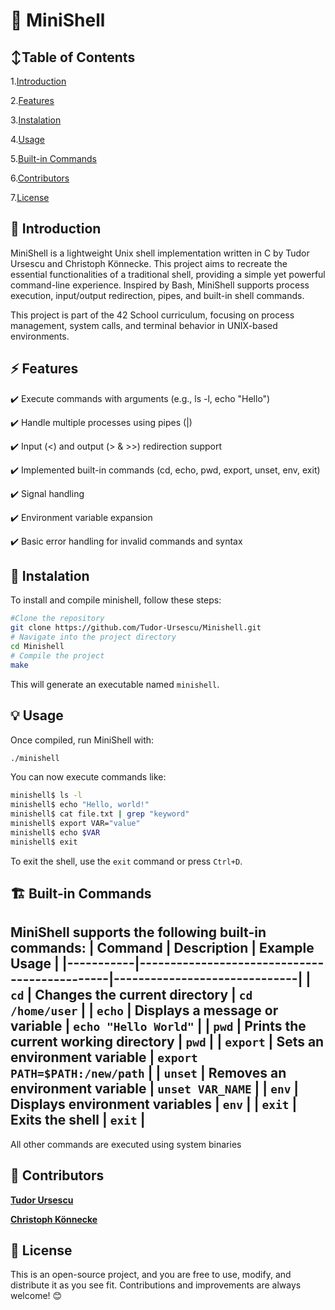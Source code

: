 # 🦪 MiniShell

## ↕️Table of Contents
1.[Introduction](#-introduction)

2.[Features](#-features)

3.[Instalation](#-instalation)

4.[Usage](#-usage)

5.[Built-in Commands](#-built-in-commands)

6.[Contributors](#-contributors)

7.[License](#-license)

## 🏁 Introduction
MiniShell is a lightweight Unix shell implementation written in C by Tudor Ursescu and Christoph Könnecke. This project aims to recreate the essential functionalities of a traditional shell, providing a simple yet powerful command-line experience. Inspired by Bash, MiniShell supports process execution, input/output redirection, pipes, and built-in shell commands.

This project is part of the 42 School curriculum, focusing on process management, system calls, and terminal behavior in UNIX-based environments.
## ⚡ Features
✔️ Execute commands with arguments (e.g., ls -l, echo "Hello")

✔️ Handle multiple processes using pipes (|)

✔️ Input (<) and output (> & >>) redirection support

✔️ Implemented built-in commands (cd, echo, pwd, export, unset, env, exit)

✔️ Signal handling

✔️ Environment variable expansion

✔️ Basic error handling for invalid commands and syntax

## 🔧 Instalation
To install and compile minishell, follow these steps:
```sh
#Clone the repository
git clone https://github.com/Tudor-Ursescu/Minishell.git
# Navigate into the project directory
cd Minishell
# Compile the project
make
```
This will generate an executable named `minishell`.
## 💡 Usage
Once compiled, run MiniShell with:
```sh
./minishell
```
You can now execute commands like:
```sh
minishell$ ls -l
minishell$ echo "Hello, world!"
minishell$ cat file.txt | grep "keyword"
minishell$ export VAR="value"
minishell$ echo $VAR
minishell$ exit
```
To exit the shell, use the `exit` command or press `Ctrl+D`.
## 🏗 Built-in Commands
MiniShell supports the following built-in commands:
| Command   | Description                                  | Example Usage                |
|-----------|----------------------------------------------|------------------------------|
| `cd`      | Changes the current directory               | `cd /home/user`               |
| `echo`    | Displays a message or variable              | `echo "Hello World"`          |
| `pwd`     | Prints the current working directory        | `pwd`                         |
| `export`  | Sets an environment variable                | `export PATH=$PATH:/new/path` |
| `unset`   | Removes an environment variable             | `unset VAR_NAME`              |
| `env`     | Displays environment variables              | `env`                         |
| `exit`    | Exits the shell                             | `exit`                        |
------------------------------------------------------------------------------------------
All other commands are executed using system binaries 
## 👥 Contributors
[**Tudor Ursescu**](https://github.com/Tudor-Ursescu)

[**Christoph Könnecke**](https://github.com/ckonneck-42)
## 📜 License
This is an open-source project, and you are free to use, modify, and distribute it as you see fit. Contributions and improvements are always welcome! 😊